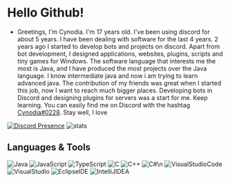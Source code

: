 # Hello Github! 

- Greetings, I'm Cynodia. I'm 17 years old. I've been using discord for about 5 years. I have been dealing with software for the last 4 years. 2 years ago I started to develop bots and projects on discord. Apart from bot development, I designed applications, websites, plugins, scripts and tiny games for Windows. The software language that interests me the most is Java, and I have produced the most projects over the Java language. I know intermediate java and now i am trying to learn advanced java. The contribution of my friends was great when I started this job, now I want to reach much bigger places. Developing bots in Discord and designing plugins for servers was a start for me. Keep learning. You can easily find me on Discord with the hashtag [Cynodia#0228](https://discord.com/users/932692365859246112). Stay well, I love 

[![Discord Presence](https://lanyard.cnrad.dev/api/932692365859246112)](https://discord.com/users/932692365859246112)  ![stats](https://github-readme-stats.vercel.app/api?username=Cynodiaa&show_icons=true&count_private=true&title_color=ffffff&text_color=ff0000&icon_color=6562af&bg_color=00000000&hide=bg-color&hide_border=true) 

## Languages & Tools
![Java](https://img.shields.io/badge/Java-red?style=flat-square&logo=java) ![JavaScript](https://img.shields.io/badge/JavaScript-lightyellow?style=flat-square&logo=javascript) ![TypeScript](https://img.shields.io/badge/TypeScript-lightblue?style=flat-square&logo=typescript) ![C](https://img.shields.io/badge/C-gray?style=flat-square&logo=c) ![C++](https://img.shields.io/badge/C++-blue?style=flat-square&logo=cplusplus)  ![C#](https://img.shields.io/badge/C%23-purple?style=flat-square&logo=csharp)\n
![VisualStudioCode](https://img.shields.io/badge/Visual%20Studio%20Code-008cff?style=flat-square&logo=visualstudiocode) ![VisualStudio](https://img.shields.io/badge/Visual%20Studio-9000b8?style=flat-square&logo=visualstudio) ![EclipseIDE](https://img.shields.io/badge/Eclipse%20IDE-ffa200?style=flat-square&logo=eclipse) ![IntelliJIDEA](https://img.shields.io/badge/IntelliJ%20IDEA-ffa200?style=flat-square&logo=intellijidea)





